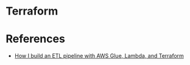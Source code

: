 # Terraform



# References

- [How I build an ETL pipeline with AWS Glue, Lambda, and Terraform](https://blog.det.life/how-i-build-an-etl-pipeline-with-aws-glue-lambda-and-terraform-bbdf0788cc75)
